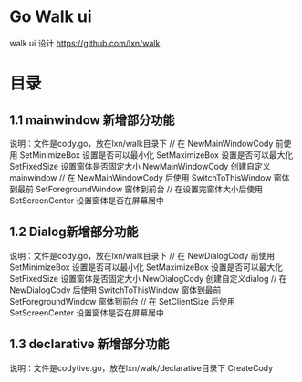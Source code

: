 # Go Walk ui
walk ui 设计
https://github.com/lxn/walk

# 目录

## 1.1 mainwindow 新增部分功能
   说明：文件是cody.go，放在lxn/walk目录下
   // 在 NewMainWindowCody 前使用
   SetMinimizeBox 设置是否可以最小化
   SetMaximizeBox 设置是否可以最大化
   SetFixedSize   设置窗体是否固定大小
   NewMainWindowCody  创建自定义 mainwindow
   // 在 NewMainWindowCody 后使用
   SwitchToThisWindow 窗体到最前
   SetForegroundWindow 窗体到前台
   // 在设置完窗体大小后使用
   SetScreenCenter 设置窗体是否在屏幕居中

## 1.2 Dialog新增部分功能
   说明：文件是cody.go，放在lxn/walk目录下
   // 在 NewDialogCody 前使用
   SetMinimizeBox 设置是否可以最小化
   SetMaximizeBox 设置是否可以最大化
   SetFixedSize   设置窗体是否固定大小
   NewDialogCody  创建自定义dialog
   // 在 NewDialogCody 后使用
   SwitchToThisWindow 窗体到最前
   SetForegroundWindow 窗体到前台
   // 在 SetClientSize 后使用
   SetScreenCenter 设置窗体是否在屏幕居中

## 1.3 declarative 新增部分功能
   说明：文件是codytive.go，放在lxn/walk/declarative目录下
   CreateCody